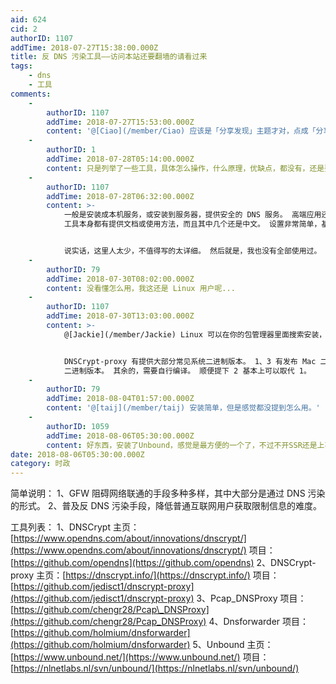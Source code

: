 ```yaml
---
aid: 624
cid: 2
authorID: 1107
addTime: 2018-07-27T15:38:00.000Z
title: 反 DNS 污染工具——访问本站还要翻墙的请看过来
tags:
    - dns
    - 工具
comments:
    -
        authorID: 1107
        addTime: 2018-07-27T15:53:00.000Z
        content: '@[Ciao](/member/Ciao) 应该是「分享发现」主题才对，点成「分享创造」了。'
    -
        authorID: 1
        addTime: 2018-07-28T05:14:00.000Z
        content: 只是列举了一些工具，具体怎么操作，什么原理，优缺点，都没有，还是要更详尽些才好。
    -
        authorID: 1107
        addTime: 2018-07-28T06:32:00.000Z
        content: >-
            一般是安装成本机服务，或安装到服务器，提供安全的 DNS 服务。 高端应用还可以配合其它工具分流。 方法有加密和数据包分析两个种类。
            工具本身都有提供文档或使用方法，而且其中几个还是中文。 设置非常简单，基本是上手就能用。


            说实话，这里人太少，不值得写的太详细。 然后就是，我也没有全部使用过。
    -
        authorID: 79
        addTime: 2018-07-30T08:02:00.000Z
        content: 没看懂怎么用，我这还是 Linux 用户呢...
    -
        authorID: 1107
        addTime: 2018-07-30T13:03:00.000Z
        content: >-
            @[Jackie](/member/Jackie) Linux 可以在你的包管理器里面搜索安装，或者按照文档提示进行编译安装。


            DNSCrypt-proxy 有提供大部分常见系统二进制版本。 1、3 有发布 Mac 二进制版本。 所有工具都有发布 Windows
            二进制版本。 其余的，需要自行编译。 顺便提下 2 基本上可以取代 1。
    -
        authorID: 79
        addTime: 2018-08-04T01:57:00.000Z
        content: '@[taij](/member/taij) 安装简单，但是感觉都没提到怎么用。'
    -
        authorID: 1059
        addTime: 2018-08-06T05:30:00.000Z
        content: 好东西，安装了Unbound，感觉是最方便的一个了，不过不开SSR还是上不了2049
date: 2018-08-06T05:30:00.000Z
category: 时政
---
```


简单说明： 1、GFW 阻碍网络联通的手段多种多样，其中大部分是通过 DNS 污染的形式。 2、普及反 DNS 污染手段，降低普通互联网用户获取限制信息的难度。

工具列表： 1、DNSCrypt 主页：[https://www.opendns.com/about/innovations/dnscrypt/](https://www.opendns.com/about/innovations/dnscrypt/) 项目：[https://github.com/opendns](https://github.com/opendns) 2、DNSCrypt-proxy 主页：[https://dnscrypt.info/](https://dnscrypt.info/) 项目：[https://github.com/jedisct1/dnscrypt-proxy](https://github.com/jedisct1/dnscrypt-proxy) 3、Pcap\_DNSProxy 项目：[https://github.com/chengr28/Pcap\_DNSProxy](https://github.com/chengr28/Pcap_DNSProxy) 4、Dnsforwarder 项目：[https://github.com/holmium/dnsforwarder](https://github.com/holmium/dnsforwarder) 5、Unbound 主页：[https://www.unbound.net/](https://www.unbound.net/) 项目：[https://nlnetlabs.nl/svn/unbound/](https://nlnetlabs.nl/svn/unbound/)
